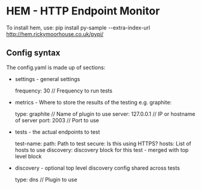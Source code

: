 # HEM - HTTP Endpoint Monitor

To install hem, use:
pip install py-sample --extra-index-url http://hem.rickymoorhouse.co.uk/pypi/

## Config syntax

The config.yaml is made up of sections:

 - settings - general settings
 
    frequency: 30 // Frequency to run tests

 - metrics - Where to store the results of the testing e.g. graphite:

    type: graphite // Name of plugin to use 
    server: 127.0.0.1 // IP or hostname of server
    port: 2003 // Port to use

 - tests - the actual endpoints to test

    test-name: 
        path: Path to test
        secure: Is this using HTTPS?
        hosts: List of hosts to use 
        discovery: discovery block for this test - merged with top level block 

 - discovery - optional top level discovery config shared across tests

    type: dns // Plugin to use

